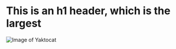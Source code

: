 # This is an h1 header, which is the largest

![Image of Yaktocat](https://octodex.github.com/images/yaktocat.png)
